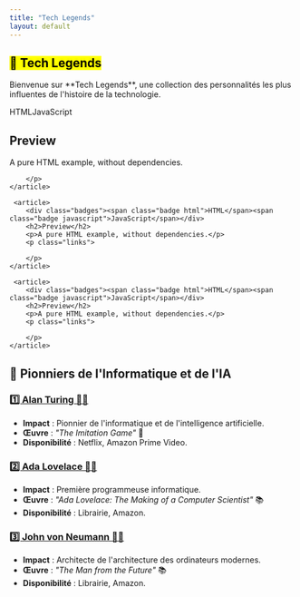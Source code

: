 ```yaml
---
title: "Tech Legends"
layout: default
---
```


<section class="hero">
<div class="hook">
 <h1><mark>🚀 Tech Legends</mark></h1>
 <p class="secondary">Bienvenue sur **Tech Legends**, une collection des personnalités les plus influentes de
        l'histoire de la technologie.</p>
</div>
   

   
</section>


<section class="examples-list hero">
<div class="demo">
    <article>
        <div class="badges"><span class="badge html">HTML</span><span class="badge javascript">JavaScript</span></div>
        <h2>Preview</h2>
        <p>A pure HTML example, without dependencies.</p>
        <p class="links">
        
        </p>
    </article>

     <article>
        <div class="badges"><span class="badge html">HTML</span><span class="badge javascript">JavaScript</span></div>
        <h2>Preview</h2>
        <p>A pure HTML example, without dependencies.</p>
        <p class="links">
        
        </p>
    </article>

     <article>
        <div class="badges"><span class="badge html">HTML</span><span class="badge javascript">JavaScript</span></div>
        <h2>Preview</h2>
        <p>A pure HTML example, without dependencies.</p>
        <p class="links">
        
        </p>
    </article>
   </div> 
</section>



## 🌟 Pionniers de l'Informatique et de l'IA

### [1️⃣ Alan Turing 👨‍🦱](/tech-legends/personnes/alan-turing.md)
- **Impact** : Pionnier de l'informatique et de l'intelligence artificielle.
- **Œuvre** : *"The Imitation Game"* 🎥
- **Disponibilité** : Netflix, Amazon Prime Video.

### [2️⃣ Ada Lovelace 👩‍🦰](/tech-legends/personnes/ada-lovelace.md)
- **Impact** : Première programmeuse informatique.
- **Œuvre** : *"Ada Lovelace: The Making of a Computer Scientist"* 📚
- **Disponibilité** : Librairie, Amazon.

### [3️⃣ John von Neumann 👨‍🦱](/tech-legends/personnes/john-von-neumann.md)
- **Impact** : Architecte de l'architecture des ordinateurs modernes.
- **Œuvre** : *"The Man from the Future"* 📚
- **Disponibilité** : Librairie, Amazon.